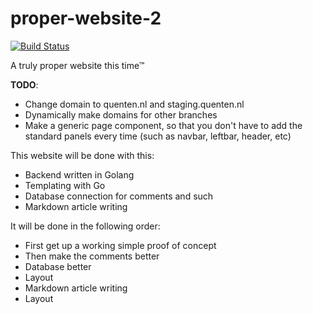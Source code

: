 # proper-website-2

[![Build Status](https://drone.nicecock.eu/api/badges/DutchEllie/proper-website-2/status.svg)](https://drone.nicecock.eu/DutchEllie/proper-website-2)

A truly proper website this time™

**TODO**:
- Change domain to quenten.nl and staging.quenten.nl
- Dynamically make domains for other branches
- Make a generic page component, so that you don't have to add the standard panels every time (such as navbar, leftbar, header, etc)


This website will be done with this:
- Backend written in Golang
- Templating with Go
- Database connection for comments and such
- Markdown article writing

It will be done in the following order:
- First get up a working simple proof of concept
- Then make the comments better
- Database better
- Layout
- Markdown article writing
- Layout
